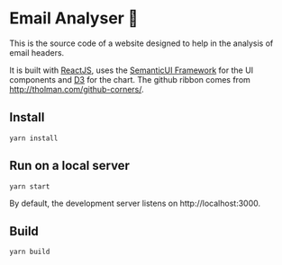 # Email Analyser 📧

This is the source code of a website designed to help in the analysis of email headers.

It is built with [ReactJS](https://reactjs.org/), uses the [SemanticUI Framework](https://react.semantic-ui.com/) for the UI components and [D3](https://d3js.org) for the chart.
The github ribbon comes from http://tholman.com/github-corners/.

## Install

```shell
yarn install
```

## Run on a local server

```shell
yarn start
```

By default, the development server listens on http://localhost:3000.

## Build

```shell
yarn build
```
